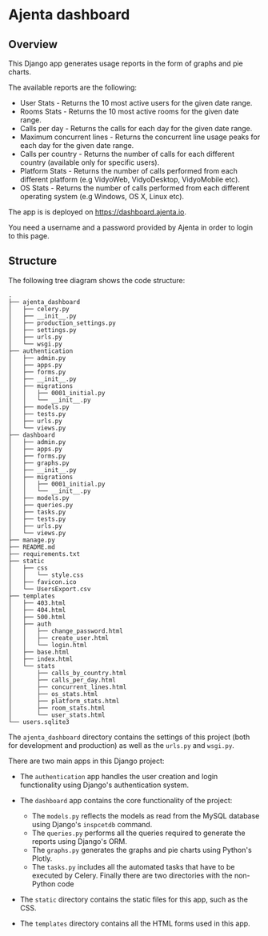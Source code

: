 # Ajenta dashboard

## Overview
This Django app generates usage reports in the form of graphs and pie charts.

The available reports are the following:

* User Stats - Returns the 10 most active users for the given date range.
* Rooms Stats - Returns the 10 most active rooms for the given date range. 
* Calls per day - Returns the calls for each day for the given date range. 
* Maximum concurrent lines - Returns the concurrent line usage peaks for each day for the given date range.
* Calls per country - Returns the number of calls for each different country (available only for specific users).
* Platform Stats - Returns the number of calls performed from each different platform (e.g VidyoWeb, VidyoDesktop, VidyoMobile etc).
* OS Stats - Returns the number of calls performed from each different operating system (e.g Windows, OS X, Linux etc).

The app is is deployed on https://dashboard.ajenta.io. 

You need a username and a password provided by Ajenta in order to login to this page.

## Structure

The following tree diagram shows the code structure:

```
.
├── ajenta_dashboard
│   ├── celery.py
│   ├── __init__.py
│   ├── production_settings.py
│   ├── settings.py
│   ├── urls.py
│   └── wsgi.py
├── authentication
│   ├── admin.py
│   ├── apps.py
│   ├── forms.py
│   ├── __init__.py
│   ├── migrations
│   │   ├── 0001_initial.py
│   │   └── __init__.py
│   ├── models.py
│   ├── tests.py
│   ├── urls.py
│   └── views.py
├── dashboard
│   ├── admin.py
│   ├── apps.py
│   ├── forms.py
│   ├── graphs.py
│   ├── __init__.py
│   ├── migrations
│   │   ├── 0001_initial.py
│   │   └── __init__.py
│   ├── models.py
│   ├── queries.py
│   ├── tasks.py
│   ├── tests.py
│   ├── urls.py
│   └── views.py
├── manage.py
├── README.md
├── requirements.txt
├── static
│   ├── css
│   │   └── style.css
│   ├── favicon.ico
│   └── UsersExport.csv
├── templates
│   ├── 403.html
│   ├── 404.html
│   ├── 500.html
│   ├── auth
│   │   ├── change_password.html
│   │   ├── create_user.html
│   │   └── login.html
│   ├── base.html
│   ├── index.html
│   └── stats
│       ├── calls_by_country.html
│       ├── calls_per_day.html
│       ├── concurrent_lines.html
│       ├── os_stats.html
│       ├── platform_stats.html
│       ├── room_stats.html
│       └── user_stats.html
└── users.sqlite3
```

The ```ajenta_dashboard``` directory contains the settings of this project (both for development and production) as well as the ```urls.py``` and ```wsgi.py```.


There are two main apps in this Django project:

* The ```authentication``` app handles the user creation and login functionality using Django's authentication system.

* The ```dashboard``` app contains the core functionality of the project:
     * The ```models.py``` reflects the models as read from the MySQL database using Django's ```inspcetdb``` command.
     * The ```queries.py``` performs all the queries required to generate the reports using Django's ORM.
     * The ```graphs.py``` generates the graphs and pie charts using Python's Plotly.
     * The ```tasks.py``` includes all the automated tasks that have to be executed by Celery.
Finally there are two directories with the non-Python code
* The ```static``` directory contains the static files for this app, such as the CSS.
* The ```templates``` directory contains all the HTML forms used in this app.

